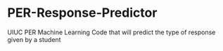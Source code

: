 # PER-Response-Predictor
UIUC PER Machine Learning Code that will predict the type of response given by a student
